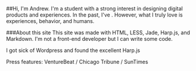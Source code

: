 <!---###My leaf, your leaf
The header of this site is by California artist, Michael Martin. All other work is by me.-->

##Hi, I'm Andrew.
I'm a student with a strong interest in designing digital products and experiences. In the past, I've . However, what I truly love is experiences, behavior, and humans. 


###About this site
This site was made with HTML, LESS, Jade, Harp.js, and Markdown. I'm not a front-end developer but I can write some code.

I got sick of Wordpress and found the excellent Harp.js


Press features: VentureBeat / Chicago Tribune / SunTimes